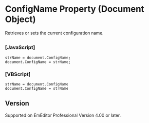 # ConfigName Property (Document Object)

Retrieves or sets the current configuration name.

## 

### \[JavaScript\]

```
strName = document.ConfigName;
document.ConfigName = strName;
```

### \[VBScript\]

```
strName = document.ConfigName
document.ConfigName = strName
```

## Version

Supported on EmEditor Professional Version 4.00 or later.
